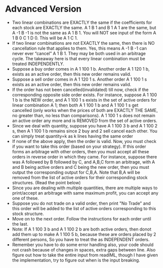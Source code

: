 # Advanced Version

* Two linear combinations are EXACTLY the same if the coefficients for each stock are EXACTLY the same. A 1 B 1 and B 1 A 1 are the same, but A -1 B -1 is not the same as A 1 B 1. You will NOT see input of the form A 1 B 0 C 1 D 0. This will be A 1 C 1.
* If two linear combinations are not EXACTLY the same, then there is NO cancellation rule that applies to them. Yes, this means A -1 B -1 can never ever “cancel” A 1 B 1. They may be both used in an arbitrage cycle. The takeaway here is that every linear combination must be treated INDEPENDENTLY.
* Suppose a buy order comes in A 1 100 1 b. Another order A 1 120 1 b, exists as an active order, then this new order remains valid.
* Suppose a sell order comes in A 1 120 1 s. Another order A 1 100 1 s exists as an active order, then this new order remains valid.
* If the order has not been cancelled(invalidated) till now, check if the corresponding opposite side order exists. For instance, suppose A 1 100 1 b is the NEW order, and A 1 100 1 s exists in the set of active orders for linear combination A 1; then both A 1 100 1 b and A 1 100 1 s get cancelled (only works when the prices of both are EXACTLY THE SAME, no greater than, no less than comparisons). A 1 100 1 s does not remain an active order any more and is REMOVED from the set of active orders.
* Since we deal with quantity, suppose you have A 1 100 3 b and A 1 100 2 s, then A 1 100 1 b remains since 2 buy and 2 sell cancel each other. You can simply treat quantity=k as k lines having the same order
* If none of the above apply, then the order is valid. Now, you must check if you want to take this order (based on your strategy). If this order forms an arbitrage with other orders, then you must accept all these orders in reverse order in which they came. For instance, suppose there was A followed by B followed by C, and A,B,C form an arbitrage, with A and B being active orders and C being the new order, then you must output the corresponding output for C,B,A. Note that B,A will be removed from the list of active orders for their corresponding stock structures. (Read the point below)
* Since you are dealing with multiple quantities, there are multiple ways to print/accept an arbitrage with same maximum profit, you can accept any one of these.
* Suppose you do not trade on a valid order, then print "No Trade" and this order will be added to the list of active orders corresponding to this stock structure.
* Move on to the next order. Follow the instructions for each order until the last.
* Note: If A 1 100 3 b and  A 1 100 2 b are both active orders, then donot add them up to make A 1 100 5 b, because these are orders placed by 2 different persons, So you have to treat the as INDEPENDENT orders.
* Remember you have to do some error handling also, your code should not crash because of changes in spaces, extra gaps between line. Also figure out how to take the entire input from readIML, though I have given the implementation, try to figure out when is the input breaking.
